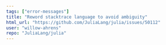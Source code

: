 ```yaml
---
tags: ["error-messages"]
title: "Reword stacktrace language to avoid ambiguity"
html_url: "https://github.com/JuliaLang/julia/issues/50112"
user: "willow-ahrens"
repo: "JuliaLang/julia"
---
```


